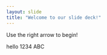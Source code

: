 ```yaml
---
layout: slide
title: "Welcome to our slide deck!"
---
```


Use the right arrow to begin!

hello 1234
ABC
